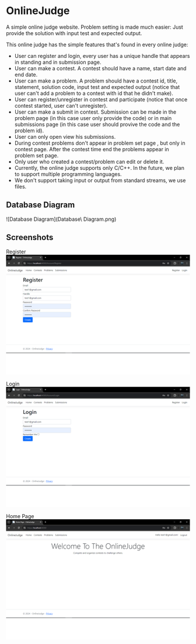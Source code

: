 # OnlineJudge

A simple online judge website. Problem setting is made much easier: Just provide the solution with input test and expected output.

This online judge has the simple features that's found in every online judge:

- User can register and login, every user has a unique handle that appears in standing and in submission page.
- User can make a contest. A contest should have a name, start date and end date.
- User can make a problem. A problem should have a contest id, title, statement, solution code, input test and expected output
  (notice that user can't add a problem to a contest with id that he didn't make).
- User can register/unregister in contest and participate (notice that once contest started, user can't unregister).
- User can make a submit in contest. Submission can be made in the problem page (in this case user only provide the code)
  or in main submissions page (in this case user should provive the code and the problem id).
- User can only open view his submissions.
- During contest problems don't appear in problem set page , but only in contest page.
  After the contest time end the problems appear in problem set page.
- Only user who created a contest/problem can edit or delete it.
- Currently, the online judge supports only C/C++. In the future, we plan to support multiple programming languages.
- We don't support taking input or output from standard streams, we use files.

## Database Diagram
![Database Diagram](Database\ Diagram.png)
## Screenshots
Register
![register](project_imgs/register.png)

Login
![login](project_imgs/login.png)

Home Page
![home page](project_imgs/home_page.png)

